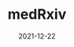 ---
date:        2021-12-22
## Das Datum der Studienveröffentlichung im Format JJJJ-MM-TT.
##
title:       medRxiv
## Titel der Publikation, beispielweise The Lancet.
##
authors:      'Hansen, CH, Blicher Schelde, A, Rask Moustsen-Helm, I, et al.'
## Autorinnen und Autoren der Studie – bitte die einfachen Anführungszeichen beachten! 
##
## Bitte beachtet, daß der Text selbst keine geraden Anführungszeichen (Schreibmaschinensatz) – ' – enthalten darf. Das ist ganz wichtig! Bitte solche Anführungszeichen je nach Bedarf mit typografischen, öffnenden oder schließenden Anführungszeichen – ’ oder ‘ – ersetzen. Das gilt für alle Texte innerhalb gerader Anführungszeichen (authors, subtitle, description).
##
status:       Preprint
## Status der Publikation. default = default, Preprint, Handout, Investigative Report, Policy Report
##
en:
  subtitle:    'Vaccine effectiveness against SARS-CoV-2 infection with the Omicron or Delta variants following a two-dose or booster BNT162b2 or mRNA-1273 vaccination series: A Danish cohort study'
  ## Titel der Studie – bitte die einfachen Anführungszeichen beachten!
  ##
  description: 'In this brief communication we are showing original research results with early estimates from Danish nationwide databases of vaccine effectiveness (VE) against the novel SARS-CoV-2 Omicron variant (B.1.1.529) up to five months after a primary vaccination series with the BNT162b2 or mRNA-1273 vaccines. Our study provides evidence of protection against infection with the Omicron variant after completion of a primary vaccination series with the BNT162b2 or mRNA-1273 vaccines; in particular, we found a VE against the Omicron variant of 55.2% (95% confidence interval (CI): 23.5 to 73.7%) and 36.7% (95% CI: 69.9 to 76.4%) for the BNT162b2 and mRNA-1273 vaccines, respectively, in the first month after primary vaccination. However, the VE is significantly lower than that against Delta infection and declines rapidly over just a few months. The VE is re-established upon revaccination with the BNT162b2 vaccine (54.6%, 95% CI: 30.4 to 70.4%).'
  ## Abstract, Summary oder Background der Studie – bitte die texteinklammernden, einfachen, geraden Anführungszeichen beachten!
  ##
  tags:     []
  ## Keywords bitte mit Kommata trennen.
  ##
de: 
## Deutsche DeepL-Übersetzung, siehe www.deepl.com.
##
  subtitle:    'Wirksamkeit des Impfstoffs gegen SARS-CoV-2-Infektionen mit den Omicron- oder Delta-Varianten nach einer Zwei-Dosis- oder Auffrischungsimpfung mit BNT162b2 oder mRNA-1273: Eine dänische Kohortenstudie'
##
  description: 'In dieser Kurzmitteilung zeigen wir Original-Forschungsergebnisse mit frühen Schätzungen aus dänischen landesweiten Datenbanken zur Impfstoffwirksamkeit (VE) gegen die neue SARS-CoV-2 Omicron-Variante (B.1.1.529) bis zu fünf Monate nach einer Primärimpfserie mit den Impfstoffen BNT162b2 oder mRNA-1273. Unsere Studie liefert Belege für einen Schutz gegen eine Infektion mit der Omicron-Variante nach Abschluss einer Primärimpfserie mit den Impfstoffen BNT162b2 oder mRNA-1273; insbesondere fanden wir eine VE gegen die Omicron-Variante von 55,2 % (95 % Konfidenzintervall (KI): 23,5 bis 73,7 %) bzw. 36,7 % (95 % KI: 69,9 bis 76,4 %) für die Impfstoffe BNT162b2 und mRNA-1273 im ersten Monat nach der Primärimpfung. Die VE ist jedoch deutlich niedriger als die gegen die Delta-Infektion und nimmt innerhalb weniger Monate rasch ab. Bei der Auffrischungsimpfung mit dem BNT162b2-Impfstoff wird die VE wiederhergestellt (54,6 %, 95 % CI: 30,4 bis 70,4 %).'
  tags:     []
group:       "Vaccines"
## Kategorie der Studie: Virus, Immunity, Treatments, Vaccines, (non-medical) Interventions – bitte die Anführungszeichen beachten!
##
credit:        https://doi.org/10.1101/2021.12.20.21267966
---